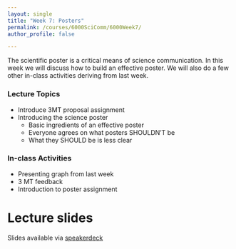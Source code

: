 ```yaml
---
layout: single
title: "Week 7: Posters"
permalink: /courses/6000SciComm/6000Week7/
author_profile: false

---
```


The scientific poster is a critical means of science communication. In this week we will discuss how to build an effective poster. We will also do a few other in-class activities deriving from last week.

### Lecture Topics

* Introduce 3MT proposal assignment
* Introducing the science poster
	- Basic ingredients of an effective poster
	- Everyone agrees on what posters SHOULDN’T be
	- What they SHOULD be is less clear

### In-class Activities

- Presenting graph from last week
- 3 MT feedback
- Introduction to poster assignment

# Lecture slides

<script async class="speakerdeck-embed" data-id="da49a2fe6d9b4dafb08eeb11eb712985" data-ratio="1.77777777777778" src="//speakerdeck.com/assets/embed.js"></script>

Slides available via [speakerdeck](https://speakerdeck.com/pandalusplatyceros/fish-6000-week-7-posters)